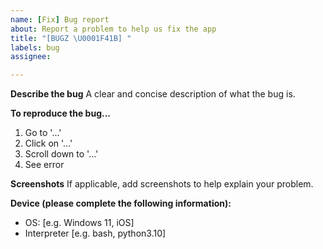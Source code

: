 ```yaml
---
name: [Fix] Bug report
about: Report a problem to help us fix the app
title: "[BUGZ \U0001F41B] "
labels: bug
assignee:

---
```


**Describe the bug**
A clear and concise description of what the bug is.

**To reproduce the bug...**

1. Go to '...'
2. Click on '...'
3. Scroll down to '...'
4. See error

**Screenshots**
If applicable, add screenshots to help explain your problem.

**Device (please complete the following information):**

- OS: [e.g. Windows 11, iOS]
- Interpreter [e.g. bash, python3.10]
